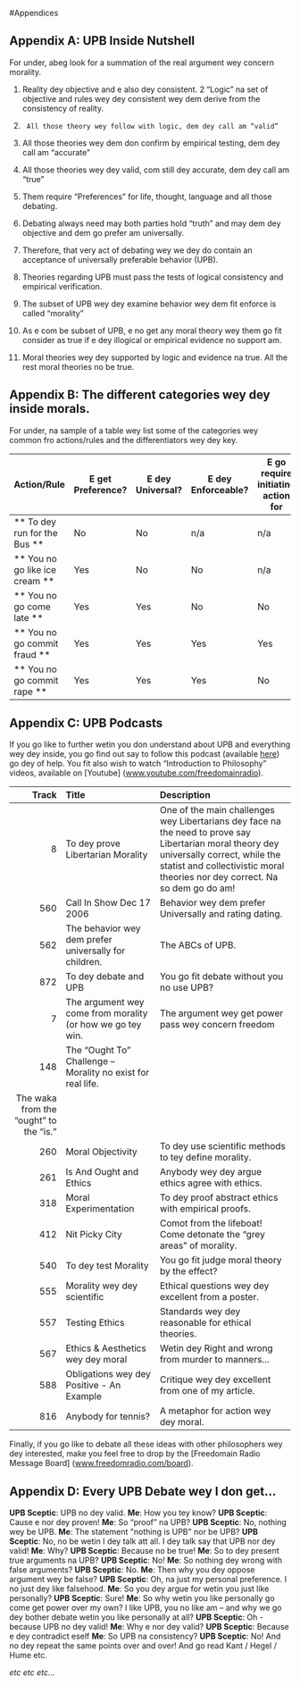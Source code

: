 #Appendices
## Appendix A: UPB Inside Nutshell

For under, abeg look for a summation of the real argument wey concern morality.
1.	Reality dey objective and e also dey consistent.
2 	“Logic” na set of objective and rules wey dey consistent wey dem derive from the consistency of reality.
3.  	All those theory wey follow with logic, dem dey call am “valid”
4. All those theories wey dem don confirm by empirical testing, dem dey call am “accurate”
5. All those theories wey dey valid, com still dey accurate, dem dey call am “true”
6. Them require “Preferences” for life, thought, language and all those debating.

7. Debating always need may both parties hold “truth” and may dem dey objective and dem go prefer am universally.
8. Therefore, that very act of debating wey we dey do contain an acceptance of universally preferable behavior (UPB).
9. Theories regarding UPB must pass the tests of logical consistency and empirical verification.
10. The subset of UPB wey dey examine behavior  wey dem fit enforce is called “morality”
11. As e com be subset of UPB, e no get any moral theory wey them go fit consider as true if e dey illogical or empirical evidence no support am.
12. Moral theories wey dey supported by logic and evidence na true. All the rest moral theories no be true.


## Appendix B: The different categories wey dey inside morals.
For under, na sample of a table wey list some of the categories wey common fro actions/rules and the differentiators wey dey key.


| Action/Rule                       | E get Preference? | E dey Universal? | E dey Enforceable? | E go require initiating action for | Dem go fit avoid violators? | Moral Category                |
| --------------------------------- | ----------- | ---------- | ------------ | ----------------------------------------------------- | ------------------------- | ----------------------------- |
| ** To dey  run for the Bus **           | No          | No         | n/a          | n/a                                                   | n/a                       | Neutral                       |
| ** You no go like ice cream ** | Yes         | No         | No           | n/a                                                   | n/a                       | Neutral (personal preference) |
| ** You no go come late **        | Yes         | Yes        | No           | No                                                    | Yes                       | APA                           |
| ** You no go commit fraud **   | Yes         | Yes        | Yes          | Yes                                                   | Yes                       | Good                          |
| ** You no go commit rape **           | Yes         | Yes        | Yes          | No                                                    | No                        | Good                          |



## Appendix C: UPB Podcasts

If you go like to further wetin you don understand about UPB and everything wey dey inside, you go find out say to follow this podcast (available [here](www.freedomainradio.com)) go dey of help. You fit also wish to watch “Introduction to Philosophy” videos, available on [Youtube] (www.youtube.com/freedomainradio).


| Track | Title                                                         | Description                                                                                                                                                                                                        |
| -----:|:------------------------------------------------------------- |:------------------------------------------------------------------------------------------------------------------------------------------------------------------------------------------------------------------ |
|     8 | To dey prove Libertarian Morality 			| One of the main challenges wey Libertarians dey face na the need to prove say Libertarian moral theory dey universally correct, while the statist and collectivistic moral theories nor dey correct. Na so dem go do am!|
|   560 | Call In Show Dec 17 2006                                      | Behavior wey dem prefer Universally and rating dating.                                                                                                                                                                |
|   562 | The behavior wey dem prefer universally for children.                 | The ABCs of UPB.                                                                                                                                                                                                   |
|   872 | To dey debate and UPB                                              | You go fit debate without you no use UPB?                                                                                                                                                                                  |
|     7 | The argument wey come from morality (or how we go tey win.             | The argument wey get power pass wey concern freedom                                                                                                                                                                            |
|   148 | The “Ought To” Challenge – Morality no exist for real life.
| The waka from the “ought” to the “is.”                                                                                                                                                                          |
|   260 | Moral Objectivity                                             | To dey use scientific methods to tey define morality.                                                                                                                                                                    |
|   261 | Is And Ought and Ethics                                       | Anybody wey dey argue ethics agree with ethics.                                                                                                                                                                       |
|   318 | Moral Experimentation                                         | To dey proof abstract ethics with empirical proofs.                                                                                                                                                                               |
|   412 | Nit Picky City                                                | Comot from the lifeboat! Come detonate the “grey areas” of morality.                                                                                                                                                  |
|   540 | To dey test Morality                                              | You go fit judge moral theory by the effect?                                                                                                                                                                       |
|   555 | Morality  wey dey scientific                                         | Ethical questions wey dey excellent from a poster.                                                                                                                                                                         |
|   557 | Testing Ethics                                                | Standards wey dey reasonable for ethical theories.                                                                                                                                                                         |
|   567 | Ethics & Aesthetics wey dey moral                                    | Wetin dey Right and wrong from murder to manners...                                                                                                                                                                          |
|   588 | Obligations wey dey Positive - An Example                             | Critique wey dey excellent from one of my article.                                                                                                                                                                       |
|   816 | Anybody for tennis?                                                | A metaphor for action wey dey moral.                                                                                                                                                                                       |



Finally, if you go like to debate all these ideas with other philosophers wey dey interested, make you feel free to drop by the [Freedomain Radio Message Board] (www.freedomradio.com/board).
## Appendix D: Every UPB Debate wey I don get…

**UPB Sceptic**: UPB no dey valid. **Me**: How you tey know? **UPB Sceptic**: Cause e nor dey proven! **Me**: So “proof” na UPB? **UPB Sceptic**: No, nothing wey be UPB. **Me**: The statement "nothing is UPB" nor be UPB? **UPB Sceptic**: No, no be wetin I dey talk att all. I dey talk say that UPB nor dey valid! **Me**: Why? **UPB Sceptic**: Because no be true! **Me**: So to dey present true arguments na UPB? **UPB Sceptic**: No! **Me**: So nothing dey wrong with false arguments? **UPB Sceptic**: No. **Me**: Then why you dey oppose argument wey be false? **UPB Sceptic**: Oh, na just my personal preference. I no just dey  like falsehood. **Me**: So you dey  argue for wetin you just like personally? **UPB Sceptic**: Sure! **Me**: So why wetin you like personally go come get power over  my own? I like UPB, you no like am – and why we go dey bother debate wetin you like personally at all? **UPB Sceptic**: Oh - because UPB no dey valid! **Me**: Why e nor dey valid? **UPB Sceptic**: Because e dey contradict eself **Me**: So UPB na consistency? **UPB Sceptic**: No! And no dey repeat the same points over and over! And go read Kant / Hegel / Hume etc.

*etc etc etc...*



